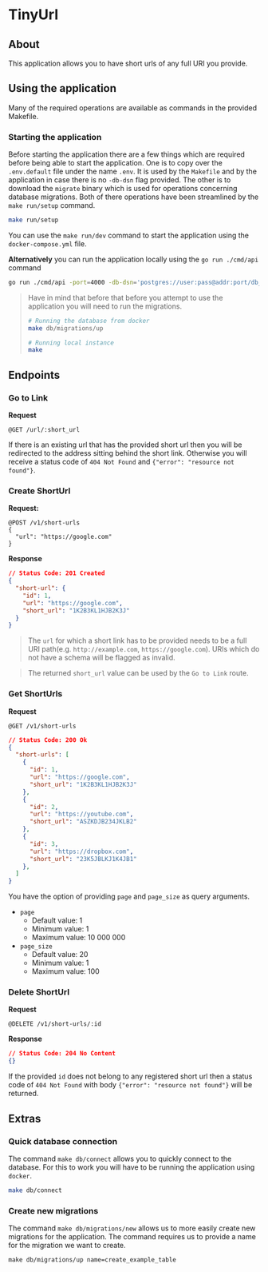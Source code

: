 # TinyUrl
## About
This application allows you to have short urls of any full URI you provide.

## Using the application
Many of the required operations are available as commands in the provided
Makefile.

### Starting the application
Before starting the application there are a few things which are required before
being able to start the application. One is to copy over the `.env.default` file
under the name `.env`. It is used by the `Makefile` and by the application in
case there is no `-db-dsn` flag provided. The other is to download the
`migrate` binary which is used for operations concerning database migrations.
Both of there operations have been streamlined by the `make run/setup` command.
```sh
make run/setup
```

You can use the `make run/dev` command to start the application using the
`docker-compose.yml` file.

__Alternatively__ you can run the application locally using the
`go run ./cmd/api` command
```sh
go run ./cmd/api -port=4000 -db-dsn='postgres://user:pass@addr:port/db_name?sslmode=disable' -cors-trusted-origins=frontend-addr:port
```

> Have in mind that before that before you attempt to use the application you
> will need to run the migrations.
> ```sh
> # Running the database from docker
> make db/migrations/up
> 
> # Running local instance
> make 
> ```

## Endpoints

### Go to Link
**Request**
```
@GET /url/:short_url
```
If there is an existing url that has the provided short url then you will be
redirected to the address sitting behind the short link. Otherwise you will
receive a status code of `404 Not Found` and `{"error": "resource not found"}`.

### Create ShortUrl
**Request:**
```
@POST /v1/short-urls
{
  "url": "https://google.com"
}
```
**Response**
```json
// Status Code: 201 Created
{
  "short-url": {
    "id": 1,
    "url": "https://google.com",
    "short_url": "1K2B3KL1HJB2K3J"
  }
}
```
> The `url` for which a short link has to be provided needs to be a full URI
> path(e.g. `http://example.com`, `https://google.com`). URIs which do not have
> a schema will be flagged as invalid.

> The returned `short_url` value can be used by the `Go to Link` route.

### Get ShortUrls
**Request**
```
@GET /v1/short-urls
```
```json
// Status Code: 200 Ok
{
  "short-urls": [
    {
      "id": 1,
      "url": "https://google.com",
      "short_url": "1K2B3KL1HJB2K3J"
    },
    {
      "id": 2,
      "url": "https://youtube.com",
      "short_url": "ASZKDJB234JKLB2"
    },
    {
      "id": 3,
      "url": "https://dropbox.com",
      "short_url": "23K5JBLKJ1K4JB1"
    },
  ]
}
```
You have the option of providing `page` and `page_size` as query arguments.
- `page`
  - Default value: 1
  - Minimum value: 1
  - Maximum value: 10 000 000
- `page_size`
  - Default value: 20
  - Minimum value: 1
  - Maximum value: 100

### Delete ShortUrl
**Request**
```
@DELETE /v1/short-urls/:id
```

**Response**
```json
// Status Code: 204 No Content
{}
```

If the provided `id` does not belong to any registered short url then a status
code of `404 Not Found` with body `{"error": "resource not found"}` will be
returned.

## Extras

### Quick database connection
The command `make db/connect` allows you to quickly connect to the database. For
this to work you will have to be running the application using `docker`.
```sh
make db/connect
```

### Create new migrations
The command `make db/migrations/new` allows us to more easily create new 
migrations for the application. The command requires us to provide a name for
the migration we want to create.
```
make db/migrations/up name=create_example_table
```
